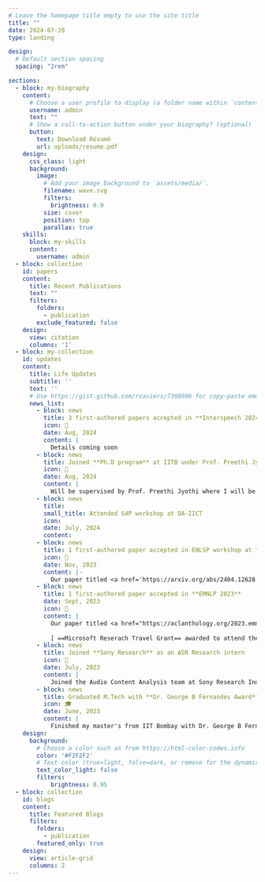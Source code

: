 ```yaml
---
# Leave the homepage title empty to use the site title
title: ""
date: 2024-07-28
type: landing

design:
  # Default section spacing
  spacing: "2rem"

sections:
  - block: my-biography
    content:
      # Choose a user profile to display (a folder name within `content/authors/`)
      username: admin
      text: ""
      # Show a call-to-action button under your biography? (optional)
      button:
        text: Download Résumé
        url: uploads/resume.pdf
    design:
      css_class: light
      background:
        image:
          # Add your image background to `assets/media/`.
          filename: wave.svg
          filters:
            brightness: 0.9
          size: cover
          position: top
          parallax: true
    skills:
      block: my-skills
      content:
        username: admin
  - block: collection
    id: papers
    content:
      title: Recent Publications
      text: ""
      filters:
        folders:
          - publication
        exclude_featured: false
    design:
      view: citation
      columns: '1'
  - block: my-collection
    id: updates
    content:
      title: Life Updates
      subtitle: ''
      text: ''
      # Use https://gist.github.com/rxaviers/7360908 for copy-paste emojis
      news_list:
        - block: news
          title: 3 first-authored papers accepted in **Interspeech 2024**
          icon: 🎉
          date: Aug, 2024
          content: |
            Details coming soon
        - block: news
          title: Joined **Ph.D program** at IITB under Prof. Preethi Jyothi
          icon: 📢
          date: Aug, 2024
          content: |
            Will be supervised by Prof. Preethi Jyothi where I will be working towards pushing the boundaries of ASR and other speech tasks 🎯. Exciting times ahead ✨.
        - block: news
          title:
          small_title: Attended S4P workshop at DA-IICT
          icon: 
          date: July, 2024
          content: 
        - block: news
          title: 1 first-authored paper accepted in ENLSP workshop at **NeurIPS 2023**
          icon: 🎉
          date: Nov, 2023
          content: |-
            Our paper titled <a href='https://arxiv.org/abs/2404.12628'>Efficient infusion of self-supervised representations in Automatic Speech Recognition</a> has been accepted at the Efficient Natural Language and Speech Processing (ENLSP) workshop of NeurIPS 2023 to be held in New Orleans, USA 😄.
        - block: news
          title: 1 first-authored paper accepted in **EMNLP 2023**
          date: Sept, 2023
          icon: 🎉
          content: |
            Our paper titled <a href="https://aclanthology.org/2023.emnlp-main.444/">Accented Speech Recognition With Accent-specific Codebooks</a> has been accepted at the main conference of EMNLP 2023 to be held in Singapore 😃.
            
            [ ==Microsoft Reserach Travel Grant== awarded to attend the conference ]
        - block: news
          title: Joined **Sony Research** as an ASR Research intern
          icon: 💼
          date: July, 2023
          content: |
            Joined the Audio Content Analysis team at Sony Research India as a resarch intern. I am working on integrating speech foundation models into downstream ASR systems. 
        - block: news
          title: Graduated M.Tech with **Dr. George B Fernandes Award** 
          icon: 🎓
          date: June, 2023
          content: |
            Finished my master's from IIT Bombay with Dr. George B Fernandes Award for Excellence in Research 🎉. This award was from my thesis titled `Improving Accented Automatic Speech Recognition using Cross-attention`.
    design:
      background:
        # Choose a color such as from https://html-color-codes.info
        color: '#F2F2F2'
        # Text color (true=light, false=dark, or remove for the dynamic theme color).
        text_color_light: false
        filters:
            brightness: 0.95
  - block: collection
    id: blogs
    content:
      title: Featured Blogs
      filters:
        folders:
          - publication
        featured_only: true
    design:
      view: article-grid
      columns: 2
---
```

